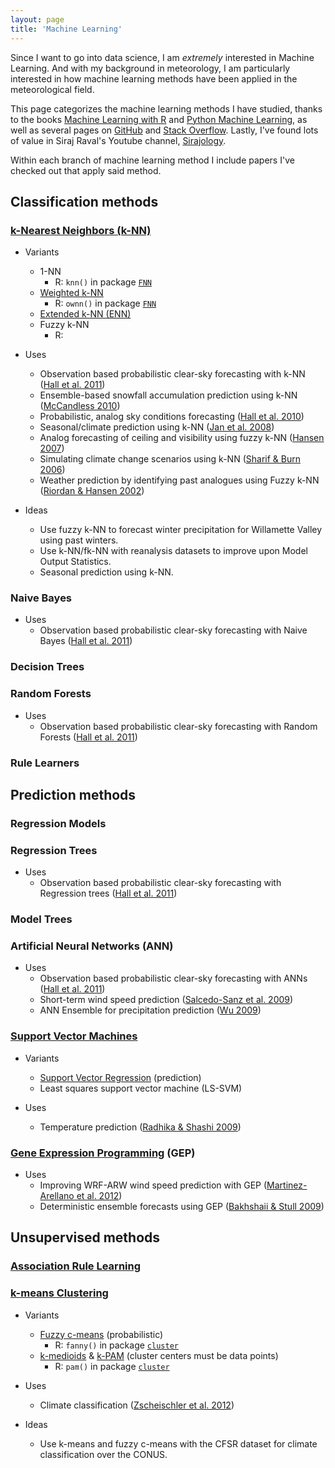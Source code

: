 ```yaml
---
layout: page
title: 'Machine Learning'
---
```


Since I want to go into data science, I am *extremely* interested in Machine Learning. And with my background in meteorology, I am particularly interested in how machine learning methods have been applied in the meteorological field.

This page categorizes the machine learning methods I have studied, thanks to the books [Machine Learning with R](https://www.amazon.com/Machine-Learning-Second-Brett-Lantz/dp/1784393908/ref=pd_sbs_14_t_0?_encoding=UTF8&psc=1&refRID=8MQDWKS4ZKTNVKX2HNAH) and [Python Machine Learning](https://www.amazon.com/Python-Machine-Learning-Sebastian-Raschka/dp/1783555130/ref=sr_1_1?s=books&ie=UTF8&qid=1477502703&sr=1-1&keywords=python+machine+learning), as well as several pages on [GitHub](https://github.com/) and [Stack Overflow](http://stackoverflow.com/). Lastly, I've found lots of value in Siraj Raval's Youtube channel, [Sirajology](https://www.youtube.com/channel/UCWN3xxRkmTPmbKwht9FuE5A).

Within each branch of machine learning method I include papers I've checked out that apply said method.

## Classification methods

### [k-Nearest Neighbors (k-NN)](https://en.wikipedia.org/wiki/K-nearest_neighbors_algorithm)

* Variants
  + 1-NN
    + R: `knn()` in package [`FNN`](https://cran.r-project.org/web/packages/FNN/FNN.pdf)
  + [Weighted k-NN](https://en.wikipedia.org/wiki/K-nearest_neighbors_algorithm#The_weighted_nearest_neighbour_classifier)
    + R: `ownn()` in package [`FNN`](https://cran.r-project.org/web/packages/FNN/FNN.pdf)
  + [Extended k-NN (ENN)](https://en.wikipedia.org/wiki/K-nearest_neighbors_algorithm#Extension_of_k-NN_.28ENN.29_for_classification)
  + Fuzzy k-NN
    + R:

* Uses
  + Observation based probabilistic clear-sky forecasting with k-NN ([Hall et al. 2011](http://journals.ametsoc.org/doi/full/10.1175/2010JAMC2529.1))
  + Ensemble-based snowfall accumulation prediction using k-NN ([McCandless 2010](https://etda.libraries.psu.edu/catalog/10678))
  + Probabilistic, analog sky conditions forecasting ([Hall et al. 2010](http://journals.ametsoc.org/doi/abs/10.1175/2010WAF2222372.1))
  + Seasonal/climate prediction using k-NN ([Jan et al. 2008](http://link.springer.com/chapter/10.1007%2F978-3-540-89853-5_7))
  + Analog forecasting of ceiling and visibility using fuzzy k-NN ([Hansen 2007](http://journals.ametsoc.org/doi/abs/10.1175/2007WAF2006017.1))
  + Simulating climate change scenarios using k-NN ([Sharif & Burn 2006](http://www.eng.uwo.ca/research/iclr/fids/publications/cfcas-climate/papers/weather-gen.pdf))
  + Weather prediction by identifying past analogues using Fuzzy k-NN ([Riordan & Hansen 2002](http://collaboration.cmc.ec.gc.ca/science/rpn/publications/pdf/EIS_Riordan_Hansen_xx_xx_02_official.pdf))

* Ideas
  + Use fuzzy k-NN to forecast winter precipitation for Willamette Valley using past winters.
  + Use k-NN/fk-NN with reanalysis datasets to improve upon Model Output Statistics.
  + Seasonal prediction using k-NN.

### Naive Bayes

* Uses
  + Observation based probabilistic clear-sky forecasting with Naive Bayes ([Hall et al. 2011](http://journals.ametsoc.org/doi/full/10.1175/2010JAMC2529.1))

### Decision Trees

### Random Forests

* Uses
  + Observation based probabilistic clear-sky forecasting with Random Forests ([Hall et al. 2011](http://journals.ametsoc.org/doi/full/10.1175/2010JAMC2529.1))

### Rule Learners

## Prediction methods

### Regression Models

### Regression Trees

* Uses
  + Observation based probabilistic clear-sky forecasting with Regression trees ([Hall et al. 2011](http://journals.ametsoc.org/doi/full/10.1175/2010JAMC2529.1))

### Model Trees

### Artificial Neural Networks (ANN)

* Uses
  + Observation based probabilistic clear-sky forecasting with ANNs ([Hall et al. 2011](http://journals.ametsoc.org/doi/full/10.1175/2010JAMC2529.1))
  + Short-term wind speed prediction ([Salcedo-Sanz et al. 2009](http://www.sciencedirect.com/science/article/pii/S096014810800390X))
  + ANN Ensemble for precipitation prediction ([Wu 2009](http://ieeexplore.ieee.org/document/5193894/?arnumber=5193894&tag=1))

### [Support Vector Machines](https://en.wikipedia.org/wiki/Support_vector_machine)

* Variants
  + [Support Vector Regression](https://en.wikipedia.org/wiki/Support_vector_machine#Regression) (prediction)
  + Least squares support vector machine (LS-SVM)

* Uses
  + Temperature prediction ([Radhika & Shashi 2009](http://search.proquest.com/openview/f5122306fd2aa122fe3271f12684f9f9/1?pq-origsite=gscholar))

### [Gene Expression Programming](https://en.wikipedia.org/wiki/Gene_expression_programming) (GEP)

* Uses
  + Improving WRF-ARW wind speed prediction with GEP ([Martinez-Arellano et al. 2012](http://link.springer.com/chapter/10.1007/978-1-4471-4739-8_27#page-1))
  + Deterministic ensemble forecasts using GEP ([Bakhshaii & Stull 2009](https://open.library.ubc.ca/cIRcle/collections/facultyresearchandpublications/52383/items/1.0041835))

## Unsupervised methods

### [Association Rule Learning](https://en.wikipedia.org/wiki/Association_rule_learning)

### [k-means Clustering](https://en.wikipedia.org/wiki/K-means_clustering)

* Variants
  + [Fuzzy c-means](https://en.wikipedia.org/wiki/Fuzzy_clustering#Fuzzy_C-means_Clustering) (probabilistic)
    + R: `fanny()` in package [`cluster`](https://cran.r-project.org/web/packages/cluster/cluster.pdf)
  + [k-medioids](https://en.wikipedia.org/wiki/K-medoids) & [k-PAM](https://en.wikipedia.org/wiki/K-medoids#Algorithms) (cluster centers must be data points)
    + R: `pam()` in package [`cluster`](https://cran.r-project.org/web/packages/cluster/cluster.pdf)

* Uses
  + Climate classification ([Zscheischler et al. 2012](http://www.sciencedirect.com/science/article/pii/S1877050912002177]))

* Ideas
  + Use k-means and fuzzy c-means with the CFSR dataset for climate classification over the CONUS.
